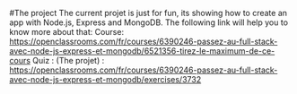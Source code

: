 #The project
The current projet is just for fun, its showing how to create an app with Node.js, Express and MongoDB. The following link will help you to know more about that: 
Course: https://openclassrooms.com/fr/courses/6390246-passez-au-full-stack-avec-node-js-express-et-mongodb/6521356-tirez-le-maximum-de-ce-cours
Quiz : (The projet) : https://openclassrooms.com/fr/courses/6390246-passez-au-full-stack-avec-node-js-express-et-mongodb/exercises/3732